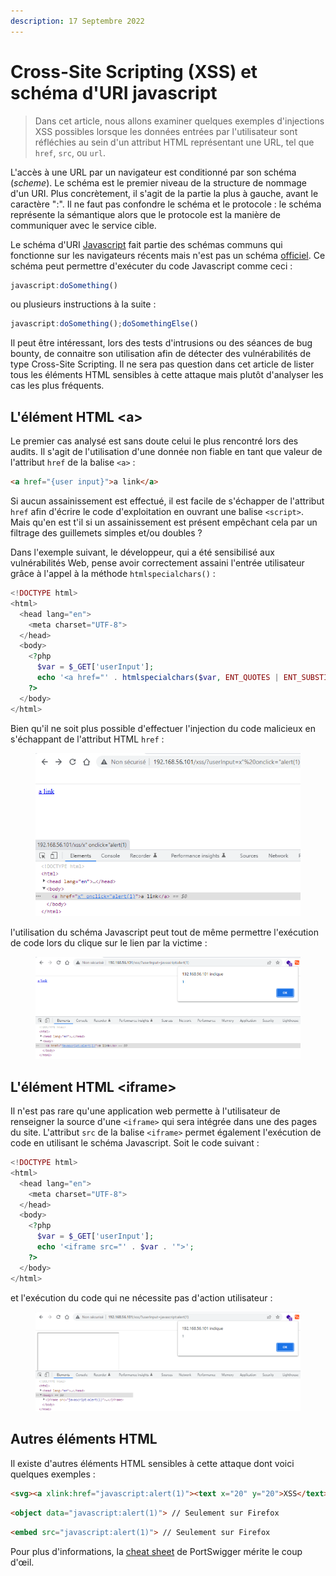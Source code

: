 ```yaml
---
description: 17 Septembre 2022
---
```


# Cross-Site Scripting (XSS) et schéma d'URI javascript

> Dans cet article, nous allons examiner quelques exemples d'injections XSS possibles lorsque les données entrées par l'utilisateur sont réfléchies au sein d'un attribut HTML représentant une URL, tel que `href`, `src`, ou `url`.

L'accès à une URL par un navigateur est conditionné par son schéma (_scheme_). Le schéma est le premier niveau de la structure de nommage d'un URI. Plus concrètement, il s'agit de la partie la plus à gauche, avant le caractère ":". Il ne faut pas confondre le schéma et le protocole : le schéma représente la sémantique alors que le protocole est la manière de communiquer avec le service cible.

Le schéma d'URI [Javascript](https://datatracker.ietf.org/doc/html/draft-hoehrmann-javascript-scheme-03) fait partie des schémas communs qui fonctionne sur les navigateurs récents mais n'est pas un schéma [officiel](https://en.wikipedia.org/wiki/List\_of\_URI\_schemes). Ce schéma peut permettre d'exécuter du code Javascript comme ceci :&#x20;

```javascript
javascript:doSomething()
```

ou plusieurs instructions à la suite : &#x20;

```javascript
javascript:doSomething();doSomethingElse()
```

Il peut être intéressant, lors des tests d'intrusions ou des séances de bug bounty, de connaitre son utilisation afin de détecter des vulnérabilités de type Cross-Site Scripting. Il ne sera pas question dans cet article de lister tous les éléments HTML sensibles à cette attaque mais plutôt d'analyser les cas les plus fréquents.

## L'élément HTML \<a>

Le premier cas analysé est sans doute celui le plus rencontré lors des audits. Il s'agit de l'utilisation d'une donnée non fiable en tant que valeur de l'attribut `href` de la balise `<a>` : &#x20;

```html
<a href="{user input}">a link</a>
```

Si aucun assainissement est effectué, il est facile de s'échapper de l'attribut `href` afin d'écrire le code d'exploitation en ouvrant une balise `<script>`. Mais qu'en est t'il si un assainissement est présent empêchant cela par un filtrage des guillemets simples et/ou doubles ?&#x20;

Dans l'exemple suivant, le développeur, qui a été sensibilisé aux vulnérabilités Web, pense avoir correctement assaini l'entrée utilisateur grâce à l'appel à la méthode `htmlspecialchars()` :

```php
<!DOCTYPE html>
<html>
  <head lang="en">
    <meta charset="UTF-8">
  </head>
  <body>
    <?php
      $var = $_GET['userInput'];
      echo '<a href="' . htmlspecialchars($var, ENT_QUOTES | ENT_SUBSTITUTE | ENT_HTML5, "UTF-8") . '">Lien</a>';
    ?>
  </body>
</html>
```

Bien qu'il ne soit plus possible d'effectuer l'injection du code malicieux en s'échappant de l'attribut HTML `href` : &#x20;

<figure><img src="../../../.gitbook/assets/image (1) (2).png" alt=""><figcaption></figcaption></figure>

l'utilisation du schéma Javascript peut tout de même permettre l'exécution de code lors du clique sur le lien par la victime :

<figure><img src="../../../.gitbook/assets/image (2) (3).png" alt=""><figcaption></figcaption></figure>

## L'élément HTML \<iframe>

Il n'est pas rare qu'une application web permette à l'utilisateur de renseigner la source d'une `<iframe>` qui sera intégrée dans une des pages du site. L'attribut `src` de la balise `<iframe>` permet également l'exécution de code en utilisant le schéma Javascript. Soit le code suivant :

```php
<!DOCTYPE html>
<html>
  <head lang="en">
    <meta charset="UTF-8">
  </head>
  <body>
    <?php
      $var = $_GET['userInput'];
      echo '<iframe src="' . $var . '">';
    ?>
  </body>
</html>
```

et l'exécution du code qui ne nécessite pas d'action utilisateur : &#x20;

<figure><img src="../../../.gitbook/assets/image (3) (1) (1) (2).png" alt=""><figcaption></figcaption></figure>

## Autres éléments HTML

Il existe d'autres éléments HTML sensibles à cette attaque dont voici quelques exemples : &#x20;

```html
<svg><a xlink:href="javascript:alert(1)"><text x="20" y="20">XSS</text></a>
```

```html
<object data="javascript:alert(1)"> // Seulement sur Firefox
```

```html
<embed src="javascript:alert(1)"> // Seulement sur Firefox
```

Pour plus d'informations, la [cheat sheet](https://portswigger.net/web-security/cross-site-scripting/cheat-sheet#protocols) de PortSwigger mérite le coup d'œil.
